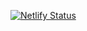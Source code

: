 [![Netlify Status](https://api.netlify.com/api/v1/badges/82becf2a-9148-45d8-94c2-b333eeb765b0/deploy-status)](https://app.netlify.com/sites/upbeat-rosalind-c7ecc5/deploys)

